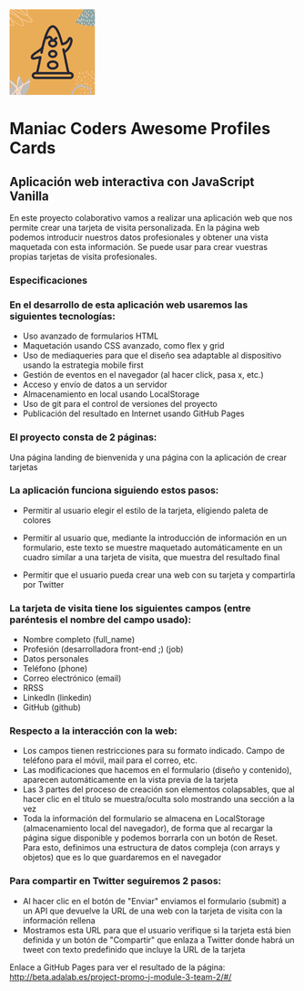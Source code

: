 <img src="https://raw.githubusercontent.com/seguramaria/maniaccoderscards/master/src/images/6.png" width="150"/>

# Maniac Coders Awesome Profiles Cards

## Aplicación web interactiva con JavaScript Vanilla

En este proyecto colaborativo vamos a realizar una aplicación web que nos permite crear una tarjeta de visita personalizada. En la página web podemos introducir nuestros datos profesionales y obtener una vista maquetada con esta información. Se puede usar para crear vuestras propias tarjetas de visita profesionales.

### Especificaciones

### En el desarrollo de esta aplicación web usaremos las siguientes tecnologías:

- Uso avanzado de formularios HTML
- Maquetación usando CSS avanzado, como flex y grid
- Uso de mediaqueries para que el diseño sea adaptable al dispositivo usando la estrategia mobile first
- Gestión de eventos en el navegador (al hacer click, pasa x, etc.)
- Acceso y envío de datos a un servidor
- Almacenamiento en local usando LocalStorage
- Uso de git para el control de versiones del proyecto
- Publicación del resultado en Internet usando GitHub Pages

### El proyecto consta de 2 páginas:

Una página landing de bienvenida y una página con la aplicación de crear tarjetas

### La aplicación funciona siguiendo estos pasos:

- Permitir al usuario elegir el estilo de la tarjeta, eligiendo paleta de colores

- Permitir al usuario que, mediante la introducción de información en un formulario, este texto se muestre maquetado automáticamente en un cuadro similar a una tarjeta de visita, que muestra del resultado final
- Permitir que el usuario pueda crear una web con su tarjeta y compartirla por Twitter

### La tarjeta de visita tiene los siguientes campos (entre paréntesis el nombre del campo usado):

- Nombre completo (full_name)
- Profesión (desarrolladora front-end ;) (job)
- Datos personales
- Teléfono (phone)
- Correo electrónico (email)
- RRSS
- LinkedIn (linkedin)
- GitHub (github)

### Respecto a la interacción con la web:

- Los campos tienen restricciones para su formato indicado. Campo de teléfono para el móvil, mail para el correo, etc.
- Las modificaciones que hacemos en el formulario (diseño y contenido), aparecen automáticamente en la vista previa de la tarjeta
- Las 3 partes del proceso de creación son elementos colapsables, que al hacer clic en el título se muestra/oculta solo mostrando una sección a la vez
- Toda la información del formulario se almacena en LocalStorage (almacenamiento local del navegador), de forma que al recargar la página sigue disponible y podemos borrarla con un botón de Reset. Para esto, definimos una estructura de datos compleja (con arrays y objetos) que es lo que guardaremos en el navegador

### Para compartir en Twitter seguiremos 2 pasos:

- Al hacer clic en el botón de "Enviar" enviamos el formulario (submit) a un API que devuelve la URL de una web con la tarjeta de visita con la información rellena
- Mostramos esta URL para que el usuario verifique si la tarjeta está bien definida y un botón de "Compartir" que enlaza a Twitter donde habrá un tweet con texto predefinido que incluye la URL de la tarjeta

Enlace a GitHub Pages para ver el resultado de la página: http://beta.adalab.es/project-promo-j-module-3-team-2/#/
